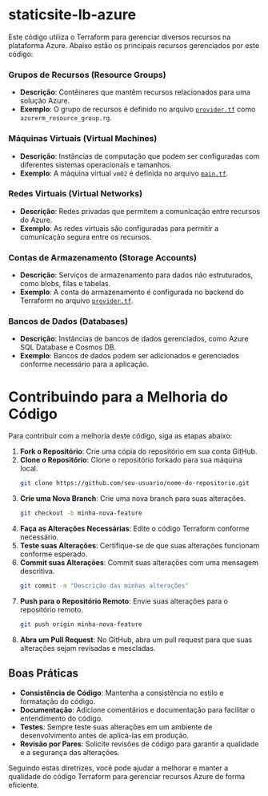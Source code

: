 # staticsite-lb-azure

Este código utiliza o Terraform para gerenciar diversos recursos na plataforma Azure. Abaixo estão os principais recursos gerenciados por este código:

### Grupos de Recursos (Resource Groups)
- **Descrição**: Contêineres que mantêm recursos relacionados para uma solução Azure.
- **Exemplo**: O grupo de recursos é definido no arquivo [`provider.tf`](terraform/azure/provider.tf) como `azurerm_resource_group.rg`.

### Máquinas Virtuais (Virtual Machines)
- **Descrição**: Instâncias de computação que podem ser configuradas com diferentes sistemas operacionais e tamanhos.
- **Exemplo**: A máquina virtual `vm02` é definida no arquivo [`main.tf`](terraform/azure/main.tf).

### Redes Virtuais (Virtual Networks)
- **Descrição**: Redes privadas que permitem a comunicação entre recursos do Azure.
- **Exemplo**: As redes virtuais são configuradas para permitir a comunicação segura entre os recursos.

### Contas de Armazenamento (Storage Accounts)
- **Descrição**: Serviços de armazenamento para dados não estruturados, como blobs, filas e tabelas.
- **Exemplo**: A conta de armazenamento é configurada no backend do Terraform no arquivo [`provider.tf`](terraform/azure/provider.tf).

### Bancos de Dados (Databases)
- **Descrição**: Instâncias de bancos de dados gerenciados, como Azure SQL Database e Cosmos DB.
- **Exemplo**: Bancos de dados podem ser adicionados e gerenciados conforme necessário para a aplicação.

# Contribuindo para a Melhoria do Código

Para contribuir com a melhoria deste código, siga as etapas abaixo:

1. **Fork o Repositório**: Crie uma cópia do repositório em sua conta GitHub.
2. **Clone o Repositório**: Clone o repositório forkado para sua máquina local.
    ```sh
    git clone https://github.com/seu-usuario/nome-do-repositorio.git
    ```
3. **Crie uma Nova Branch**: Crie uma nova branch para suas alterações.
    ```sh
    git checkout -b minha-nova-feature
    ```
4. **Faça as Alterações Necessárias**: Edite o código Terraform conforme necessário.
5. **Teste suas Alterações**: Certifique-se de que suas alterações funcionam conforme esperado.
6. **Commit suas Alterações**: Commit suas alterações com uma mensagem descritiva.
    ```sh
    git commit -m "Descrição das minhas alterações"
    ```
7. **Push para o Repositório Remoto**: Envie suas alterações para o repositório remoto.
    ```sh
    git push origin minha-nova-feature
    ```
8. **Abra um Pull Request**: No GitHub, abra um pull request para que suas alterações sejam revisadas e mescladas.

## Boas Práticas

- **Consistência de Código**: Mantenha a consistência no estilo e formatação do código.
- **Documentação**: Adicione comentários e documentação para facilitar o entendimento do código.
- **Testes**: Sempre teste suas alterações em um ambiente de desenvolvimento antes de aplicá-las em produção.
- **Revisão por Pares**: Solicite revisões de código para garantir a qualidade e a segurança das alterações.

Seguindo estas diretrizes, você pode ajudar a melhorar e manter a qualidade do código Terraform para gerenciar recursos Azure de forma eficiente.